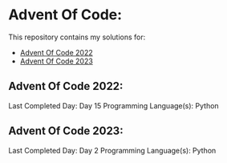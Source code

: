 # Advent Of Code: 

This repository contains my solutions for: 

- [Advent Of Code 2022](https://adventofcode.com/)
- [Advent Of Code 2023](https://adventofcode.com/2022) 

## Advent Of Code 2022:

Last Completed Day: Day 15 
Programming Language(s): Python

## Advent Of Code 2023:

Last Completed Day: Day 2
Programming Language(s): Python